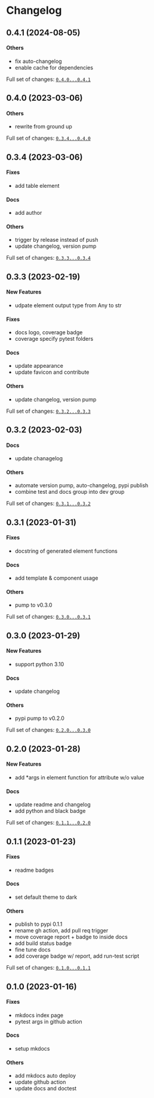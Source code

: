 # Changelog

## 0.4.1 (2024-08-05)

#### Others

* fix auto-changelog
* enable cache for dependencies

Full set of changes: [`0.4.0...0.4.1`](https://github.com/hoishing/kTemplate/compare/0.4.0...0.4.1)

## 0.4.0 (2023-03-06)

#### Others

* rewrite from ground up

Full set of changes: [`0.3.4...0.4.0`](https://github.com/hoishing/kTemplate/compare/0.3.4...0.4.0)

## 0.3.4 (2023-03-06)

#### Fixes

* add table element
#### Docs

* add author
#### Others

* trigger by release instead of push
* update changelog, version pump

Full set of changes: [`0.3.3...0.3.4`](https://github.com/hoishing/kTemplate/compare/0.3.3...0.3.4)

## 0.3.3 (2023-02-19)

#### New Features

* udpate element output type from Any to str
#### Fixes

* docs logo, coverage badge
* coverage specify pytest folders
#### Docs

* update appearance
* update favicon and contribute
#### Others

* update changelog, version pump

Full set of changes: [`0.3.2...0.3.3`](https://github.com/hoishing/kTemplate/compare/0.3.2...0.3.3)

## 0.3.2 (2023-02-03)

#### Docs

* update chanagelog
#### Others

* automate version pump, auto-changelog, pypi publish
* combine test and docs group into dev group

Full set of changes: [`0.3.1...0.3.2`](https://github.com/hoishing/kTemplate/compare/0.3.1...0.3.2)

## 0.3.1 (2023-01-31)

#### Fixes

* docstring of generated element functions
#### Docs

* add template & component usage
#### Others

* pump to v0.3.0

Full set of changes: [`0.3.0...0.3.1`](https://github.com/hoishing/kTemplate/compare/0.3.0...0.3.1)

## 0.3.0 (2023-01-29)

#### New Features

* support python 3.10
#### Docs

* update changelog
#### Others

* pypi pump to v0.2.0

Full set of changes: [`0.2.0...0.3.0`](https://github.com/hoishing/kTemplate/compare/0.2.0...0.3.0)

## 0.2.0 (2023-01-28)

#### New Features

* add *args in element function for attribute w/o value
#### Docs

* update readme and changelog
* add python and black badge

Full set of changes: [`0.1.1...0.2.0`](https://github.com/hoishing/kTemplate/compare/0.1.1...0.2.0)

## 0.1.1 (2023-01-23)

#### Fixes

* readme badges
#### Docs

* set default theme to dark
#### Others

* publish to pypi 0.1.1
* rename gh action, add pull req trigger
* move coverage report + badge to inside docs
* add build status badge
* fine tune docs
* add coverage badge w/ report, add run-test script

Full set of changes: [`0.1.0...0.1.1`](https://github.com/hoishing/kTemplate/compare/0.1.0...0.1.1)

## 0.1.0 (2023-01-16)

#### Fixes

* mkdocs index page
* pytest args in github action
#### Docs

* setup mkdocs
#### Others

* add mkdocs auto deploy
* update github action
* update docs and doctest
